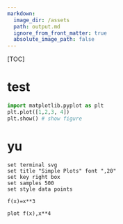 ```yaml
---
markdown:
  image_dir: /assets
  path: output.md
  ignore_from_front_matter: true
  absolute_image_path: false
--- 
```


[TOC]

# test

```python {cmd=python3 matplotlib=true numpy=true }
import matplotlib.pyplot as plt
plt.plot([1,2,3, 4])
plt.show() # show figure
```


# yu

```gnuplot {cmd=true output="html" hide}
set terminal svg
set title "Simple Plots" font ",20"
set key right box
set samples 500
set style data points

f(x)=x**3

plot f(x),x**4
```